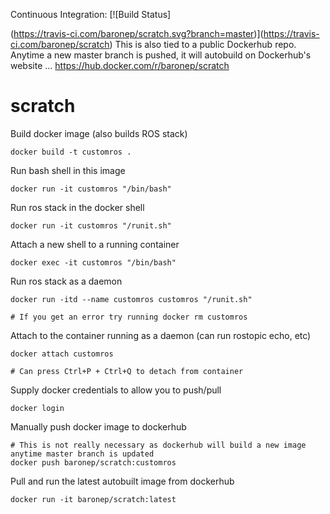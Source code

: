Continuous Integration: [![Build Status]

(https://travis-ci.com/baronep/scratch.svg?branch=master)](https://travis-ci.com/baronep/scratch)
This is also tied to a public Dockerhub repo. Anytime a new master branch is pushed, it will autobuild on Dockerhub's website ... https://hub.docker.com/r/baronep/scratch

# scratch

Build docker image (also builds ROS stack)
```
docker build -t customros .
```

Run bash shell in this image
```
docker run -it customros "/bin/bash"
```

Run ros stack in the docker shell
```
docker run -it customros "/runit.sh"
```

Attach a new shell to a running container
```
docker exec -it customros "/bin/bash"
```

Run ros stack as a daemon
```
docker run -itd --name customros customros "/runit.sh"

# If you get an error try running docker rm customros
```

Attach to the container running as a daemon (can run rostopic echo, etc)
```
docker attach customros

# Can press Ctrl+P + Ctrl+Q to detach from container
```

Supply docker credentials to allow you to push/pull
```
docker login
```

Manually push docker image to dockerhub
```
# This is not really necessary as dockerhub will build a new image anytime master branch is updated
docker push baronep/scratch:customros
```

Pull and run the latest autobuilt image from dockerhub
```
docker run -it baronep/scratch:latest
```
